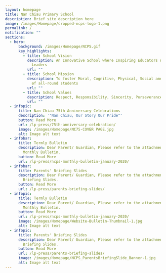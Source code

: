 ```yaml
---
layout: homepage
title: Nan Chiau Primary School
description: Brief site description here
image: /images/Homepage/cropped-ncps-logo-1.png
permalink: /
notification: ""
sections:
  - hero:
      background: /images/Homepage/NCPS.gif
      key_highlights:
        - title: School Vision
          description: An Innovative School where Inspiring Educators nurture Future-ready
            Leaders
          url: ""
        - title: School Mission
          description: To foster Moral, Cognitive, Physical, Social and Aesthetic growth
            of all-round students
          url: ""
        - title: School Values
          description: Respect, Responsibility, Sincerity, Perseverance
          url: ""
  - infopic:
      title: Nan Chiau 75th Anniversary Celebrations
      description: '"Nan Chiau, Our Story Our Pride"'
      button: Read More
      url: /lp-press/75th-anniversary-celebration/
      image: /images/Homepage/NC75-COVER PAGE.jpg
      alt: Image alt text
  - infobar:
      title: Termly Bulletin
      description: Dear Parent/ Guardian, Please refer to the attachment for the NCPS
        Monthly Bulletin.
      button: Read More
      url: /lp-press/ncps-monthly-bulletin-january-2020/
  - infobar:
      title: Parents' Briefing Slides
      description: Dear Parent/ Guardian, Please refer to the attachment for Parent's
        Briefing Slides.
      button: Read More
      url: /lp-press/parents-briefing-slides/
  - infopic:
      title: Termly Bulletin
      description: Dear Parent/ Guardian, Please refer to the attachment for the NCPS
        Monthly Bulletin.
      button: Read More
      url: /lp-press/ncps-monthly-bulletin-january-2020/
      image: /images/Homepage/Website-Bulletin-Thumbnail-1.jpg
      alt: Image alt text
  - infopic:
      title: Parents' Briefing Slides
      description: Dear Parent/ Guardian, Please refer to the attachment for Parent's
        Briefing Slides.
      button: Read More
      url: /lp-press/parents-briefing-slides/
      image: /images/Homepage/NCPS_ParentsBriefingSlide_Banner-1.jpg
      alt: Image alt text
---
```

